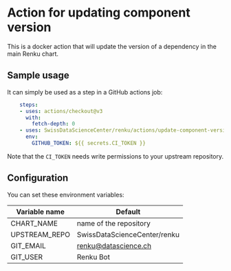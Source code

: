 # Action for updating component version

This is a docker action that will update the version of a dependency in the main
Renku chart.

## Sample usage

It can simply be used as a step in a GitHub actions job:

```yaml
    steps:
    - uses: actions/checkout@v3
      with:
        fetch-depth: 0
    - uses: SwissDataScienceCenter/renku/actions/update-component-version@master
      env:
        GITHUB_TOKEN: ${{ secrets.CI_TOKEN }}
```

Note that the `CI_TOKEN` needs write permissions to your upstream repository.

## Configuration

You can set these environment variables:

| Variable name | Default |
| --------------| --------|
| CHART_NAME    | name of the repository |
| UPSTREAM_REPO | SwissDataScienceCenter/renku |
| GIT_EMAIL     | renku@datascience.ch |
| GIT_USER      | Renku Bot |
